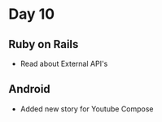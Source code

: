 # Day 10 

## Ruby on Rails
- Read about External API's

## Android
- Added new story for Youtube Compose